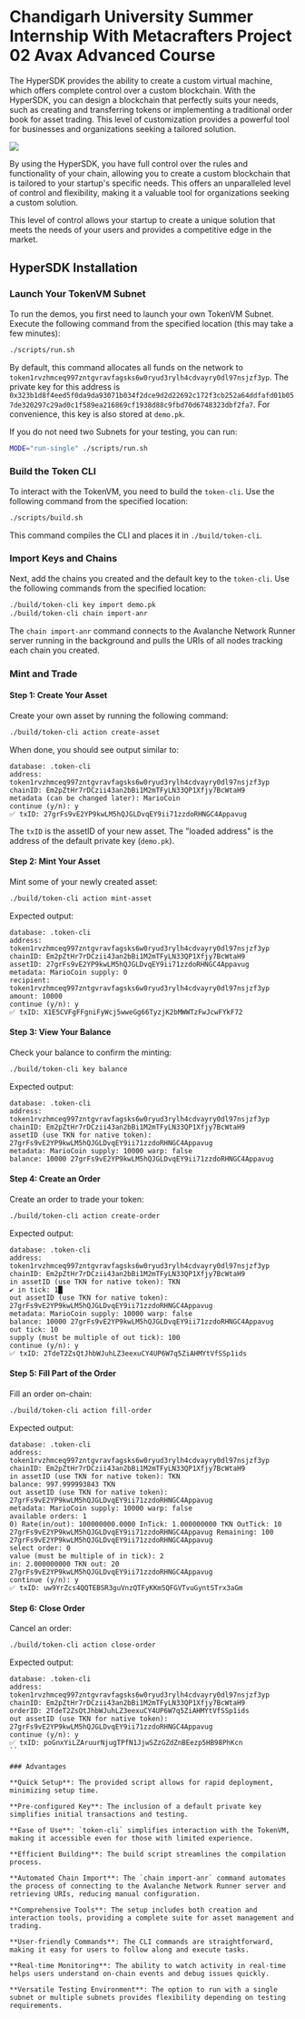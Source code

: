 # Chandigarh University Summer Internship With Metacrafters Project 02 Avax Advanced Course

The HyperSDK provides the ability to create a custom virtual machine, which offers complete control over a custom blockchain. With the HyperSDK, you can design a blockchain that perfectly suits your needs, such as creating and transferring tokens or implementing a traditional order book for asset trading. This level of customization provides a powerful tool for businesses and organizations seeking a tailored solution.

<img src="https://github.com/ava-labs/hypersdk/blob/main/assets/logo.png">

By using the HyperSDK, you have full control over the rules and functionality of your chain, allowing you to create a custom blockchain that is tailored to your startup's specific needs. This offers an unparalleled level of control and flexibility, making it a valuable tool for organizations seeking a custom solution.

This level of control allows your startup to create a unique solution that meets the needs of your users and provides a competitive edge in the market.

## HyperSDK Installation 

### Launch Your TokenVM Subnet

To run the demos, you first need to launch your own TokenVM Subnet. Execute the following command from the specified location (this may take a few minutes):

```sh
./scripts/run.sh
```

By default, this command allocates all funds on the network to `token1rvzhmceq997zntgvravfagsks6w0ryud3rylh4cdvayry0dl97nsjzf3yp`. The private key for this address is `0x323b1d8f4eed5f0da9da93071b034f2dce9d2d22692c172f3cb252a64ddfafd01b057de320297c29ad0c1f589ea216869cf1938d88c9fbd70d6748323dbf2fa7`. For convenience, this key is also stored at `demo.pk`.

If you do not need two Subnets for your testing, you can run:

```sh
MODE="run-single" ./scripts/run.sh
```

### Build the Token CLI

To interact with the TokenVM, you need to build the `token-cli`. Use the following command from the specified location:

```sh
./scripts/build.sh
```

This command compiles the CLI and places it in `./build/token-cli`.

### Import Keys and Chains

Next, add the chains you created and the default key to the `token-cli`. Use the following commands from the specified location:

```sh
./build/token-cli key import demo.pk
./build/token-cli chain import-anr
```

The `chain import-anr` command connects to the Avalanche Network Runner server running in the background and pulls the URIs of all nodes tracking each chain you created.

### Mint and Trade

#### Step 1: Create Your Asset

Create your own asset by running the following command:

```sh
./build/token-cli action create-asset
```

When done, you should see output similar to:

```
database: .token-cli
address: token1rvzhmceq997zntgvravfagsks6w0ryud3rylh4cdvayry0dl97nsjzf3yp
chainID: Em2pZtHr7rDCzii43an2bBi1M2mTFyLN33QP1Xfjy7BcWtaH9
metadata (can be changed later): MarioCoin
continue (y/n): y
✅ txID: 27grFs9vE2YP9kwLM5hQJGLDvqEY9ii71zzdoRHNGC4Appavug
```

The `txID` is the assetID of your new asset. The "loaded address" is the address of the default private key (`demo.pk`).

#### Step 2: Mint Your Asset

Mint some of your newly created asset:

```sh
./build/token-cli action mint-asset
```

Expected output:

```
database: .token-cli
address: token1rvzhmceq997zntgvravfagsks6w0ryud3rylh4cdvayry0dl97nsjzf3yp
chainID: Em2pZtHr7rDCzii43an2bBi1M2mTFyLN33QP1Xfjy7BcWtaH9
assetID: 27grFs9vE2YP9kwLM5hQJGLDvqEY9ii71zzdoRHNGC4Appavug
metadata: MarioCoin supply: 0
recipient: token1rvzhmceq997zntgvravfagsks6w0ryud3rylh4cdvayry0dl97nsjzf3yp
amount: 10000
continue (y/n): y
✅ txID: X1E5CVFgFFgniFyWcj5wweGg66TyzjK2bMWWTzFwJcwFYkF72
```

#### Step 3: View Your Balance

Check your balance to confirm the minting:

```sh
./build/token-cli key balance
```

Expected output:

```
database: .token-cli
address: token1rvzhmceq997zntgvravfagsks6w0ryud3rylh4cdvayry0dl97nsjzf3yp
chainID: Em2pZtHr7rDCzii43an2bBi1M2mTFyLN33QP1Xfjy7BcWtaH9
assetID (use TKN for native token): 27grFs9vE2YP9kwLM5hQJGLDvqEY9ii71zzdoRHNGC4Appavug
metadata: MarioCoin supply: 10000 warp: false
balance: 10000 27grFs9vE2YP9kwLM5hQJGLDvqEY9ii71zzdoRHNGC4Appavug
```

#### Step 4: Create an Order

Create an order to trade your token:

```sh
./build/token-cli action create-order
```

Expected output:

```
database: .token-cli
address: token1rvzhmceq997zntgvravfagsks6w0ryud3rylh4cdvayry0dl97nsjzf3yp
chainID: Em2pZtHr7rDCzii43an2bBi1M2mTFyLN33QP1Xfjy7BcWtaH9
in assetID (use TKN for native token): TKN
✔ in tick: 1█
out assetID (use TKN for native token): 27grFs9vE2YP9kwLM5hQJGLDvqEY9ii71zzdoRHNGC4Appavug
metadata: MarioCoin supply: 10000 warp: false
balance: 10000 27grFs9vE2YP9kwLM5hQJGLDvqEY9ii71zzdoRHNGC4Appavug
out tick: 10
supply (must be multiple of out tick): 100
continue (y/n): y
✅ txID: 2TdeT2ZsQtJhbWJuhLZ3eexuCY4UP6W7q5ZiAHMYtVfSSp1ids
```

#### Step 5: Fill Part of the Order

Fill an order on-chain:

```sh
./build/token-cli action fill-order
```

Expected output:

```
database: .token-cli
address: token1rvzhmceq997zntgvravfagsks6w0ryud3rylh4cdvayry0dl97nsjzf3yp
chainID: Em2pZtHr7rDCzii43an2bBi1M2mTFyLN33QP1Xfjy7BcWtaH9
in assetID (use TKN for native token): TKN
balance: 997.999993843 TKN
out assetID (use TKN for native token): 27grFs9vE2YP9kwLM5hQJGLDvqEY9ii71zzdoRHNGC4Appavug
metadata: MarioCoin supply: 10000 warp: false
available orders: 1
0) Rate(in/out): 100000000.0000 InTick: 1.000000000 TKN OutTick: 10 27grFs9vE2YP9kwLM5hQJGLDvqEY9ii71zzdoRHNGC4Appavug Remaining: 100 27grFs9vE2YP9kwLM5hQJGLDvqEY9ii71zzdoRHNGC4Appavug
select order: 0
value (must be multiple of in tick): 2
in: 2.000000000 TKN out: 20 27grFs9vE2YP9kwLM5hQJGLDvqEY9ii71zzdoRHNGC4Appavug
continue (y/n): y
✅ txID: uw9YrZcs4QQTEBSR3guVnzQTFyKKm5QFGVTvuGyntSTrx3aGm
```

#### Step 6: Close Order

Cancel an order:

```sh
./build/token-cli action close-order
```

Expected output:

```
database: .token-cli
address: token1rvzhmceq997zntgvravfagsks6w0ryud3rylh4cdvayry0dl97nsjzf3yp
chainID: Em2pZtHr7rDCzii43an2bBi1M2mTFyLN33QP1Xfjy7BcWtaH9
orderID: 2TdeT2ZsQtJhbWJuhLZ3eexuCY4UP6W7q5ZiAHMYtVfSSp1ids
out assetID (use TKN for native token): 27grFs9vE2YP9kwLM5hQJGLDvqEY9ii71zzdoRHNGC4Appavug
continue (y/n): y
✅ txID: poGnxYiLZAruurNjugTPfN1JjwSZzGZdZnBEezp5HB98PhKcn
``

### Advantages

**Quick Setup**: The provided script allows for rapid deployment, minimizing setup time.

**Pre-configured Key**: The inclusion of a default private key simplifies initial transactions and testing.

**Ease of Use**: `token-cli` simplifies interaction with the TokenVM, making it accessible even for those with limited experience.

**Efficient Building**: The build script streamlines the compilation process.

**Automated Chain Import**: The `chain import-anr` command automates the process of connecting to the Avalanche Network Runner server and retrieving URIs, reducing manual configuration.

**Comprehensive Tools**: The setup includes both creation and interaction tools, providing a complete suite for asset management and trading.

**User-friendly Commands**: The CLI commands are straightforward, making it easy for users to follow along and execute tasks.

**Real-time Monitoring**: The ability to watch activity in real-time helps users understand on-chain events and debug issues quickly.

**Versatile Testing Environment**: The option to run with a single subnet or multiple subnets provides flexibility depending on testing requirements.

